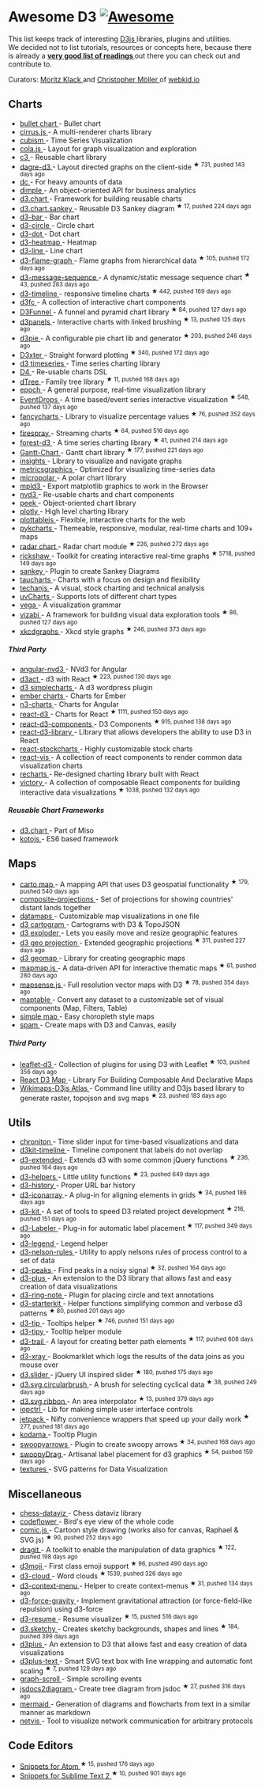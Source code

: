 <h1>
 Awesome D3
 <a href="https://github.com/sindresorhus/awesome">
  <img alt="Awesome" src="https://cdn.rawgit.com/sindresorhus/awesome/d7305f38d29fed78fa85652e3a63e154dd8e8829/media/badge.svg"/>
 </a>
</h1>
<p>
 This list keeps track of interesting
 <a href="http://d3js.org">
  D3js
 </a>
 libraries, plugins and utilities.
 <br/>
 We decided not to list tutorials, resources or concepts here, because there is already a
 <strong>
  <a href="https://github.com/mbostock/d3/wiki/Tutorials">
   very good list of readings
  </a>
 </strong>
 out there you can check out and contribute to.
</p>
<p>
 Curators:
 <a href="https://twitter.com/moklick">
  Moritz Klack
 </a>
 and
 <a href="https://twitter.com/chrtze">
  Christopher Möller
 </a>
 of
 <a href="http://www.webkid.io">
  webkid.io
 </a>
</p>
<h2>
 Charts
</h2>
<ul>
 <li>
  <a href="https://github.com/d3/d3-plugins/tree/master/bullet">
   bullet chart
  </a>
  - Bullet chart
 </li>
 <li>
  <a href="http://planet-os.github.io/cirrusjs/">
   cirrus.js
  </a>
  - A multi-renderer charts library
 </li>
 <li>
  <a href="https://square.github.io/cubism/">
   cubism
  </a>
  - Time Series Visualization
 </li>
 <li>
  <a href="http://marvl.infotech.monash.edu/webcola/">
   cola.js
  </a>
  - Layout for graph visualization and exploration
 </li>
 <li>
  <a href="http://c3js.org/">
   c3
  </a>
  - Reusable chart library
 </li>
 <li>
  <a href="https://github.com/cpettitt/dagre-d3">
   dagre-d3
  </a>
  - Layout directed graphs on the client-side
  <sup>
   &#9733 731, pushed 143 days ago
  </sup>
 </li>
 <li>
  <a href="http://dc-js.github.io/dc.js/">
   dc
  </a>
  - For heavy amounts of data
 </li>
 <li>
  <a href="http://dimplejs.org">
   dimple
  </a>
  - An object-oriented API for business analytics
 </li>
 <li>
  <a href="http://misoproject.com/d3-chart/">
   d3.chart
  </a>
  - Framework for building reusable charts
 </li>
 <li>
  <a href="https://github.com/q-m/d3.chart.sankey">
   d3.chart.sankey
  </a>
  - Reusable D3 Sankey diagram
  <sup>
   &#9733 17, pushed 224 days ago
  </sup>
 </li>
 <li>
  <a href="https://github.com/tj/d3-bar">
   d3-bar
  </a>
  - Bar chart
 </li>
 <li>
  <a href="https://github.com/tj/d3-circle">
   d3-circle
  </a>
  - Circle chart
 </li>
 <li>
  <a href="https://github.com/tj/d3-dot">
   d3-dot
  </a>
  - Dot chart
 </li>
 <li>
  <a href="https://github.com/tj/d3-heatmap">
   d3-heatmap
  </a>
  - Heatmap
 </li>
 <li>
  <a href="https://github.com/tj/d3-line">
   d3-line
  </a>
  - Line chart
 </li>
 <li>
  <a href="https://github.com/spiermar/d3-flame-graph">
   d3-flame-graph
  </a>
  - Flame graphs from hierarchical data
  <sup>
   &#9733 105, pushed 172 days ago
  </sup>
 </li>
 <li>
  <a href="https://github.com/koudelka/d3-message-sequence">
   d3-message-sequence
  </a>
  - A dynamic/static message sequence chart
  <sup>
   &#9733 43, pushed 283 days ago
  </sup>
 </li>
 <li>
  <a href="https://github.com/commodityvectors/d3-timeline">
   d3-timeline
  </a>
  - responsive timeline charts
  <sup>
   &#9733 442, pushed 169 days ago
  </sup>
 </li>
 <li>
  <a href="http://scottlogic.github.io/d3fc/">
   d3fc
  </a>
  - A collection of interactive chart components
 </li>
 <li>
  <a href="https://github.com/jakezatecky/d3-funnel">
   D3Funnel
  </a>
  - A funnel and pyramid chart library
  <sup>
   &#9733 84, pushed 127 days ago
  </sup>
 </li>
 <li>
  <a href="https://github.com/kbroman/d3panels">
   d3panels
  </a>
  - Interactive charts with linked brushing
  <sup>
   &#9733 13, pushed 125 days ago
  </sup>
 </li>
 <li>
  <a href="https://github.com/benkeen/d3pie">
   d3pie
  </a>
  - A configurable pie chart lib and generator
  <sup>
   &#9733 203, pushed 246 days ago
  </sup>
 </li>
 <li>
  <a href="https://github.com/NathanEpstein/D3xter">
   D3xter
  </a>
  - Straight forward plotting
  <sup>
   &#9733 340, pushed 172 days ago
  </sup>
 </li>
 <li>
  <a href="http://mcaule.github.io/d3-timeseries/">
   d3 timeseries
  </a>
  - Time series charting library
 </li>
 <li>
  <a href="http://visible.io/">
   D4
  </a>
  - Re-usable charts DSL
 </li>
 <li>
  <a href="https://github.com/ErikGartner/dTree">
   dTree
  </a>
  - Family tree library
  <sup>
   &#9733 11, pushed 168 days ago
  </sup>
 </li>
 <li>
  <a href="http://epochjs.github.io/epoch/">
   epoch
  </a>
  - A general purpose, real-time visualization library
 </li>
 <li>
  <a href="https://github.com/marmelab/EventDrops">
   EventDrops
  </a>
  - A time based/event series interactive visualization
  <sup>
   &#9733 548, pushed 137 days ago
  </sup>
 </li>
 <li>
  <a href="https://github.com/ahoiin/Fancycharts.js">
   fancycharts
  </a>
  - Library to visualize percentage values
  <sup>
   &#9733 76, pushed 352 days ago
  </sup>
 </li>
 <li>
  <a href="https://github.com/boundary/firespray">
   firespray
  </a>
  - Streaming charts
  <sup>
   &#9733 64, pushed 516 days ago
  </sup>
 </li>
 <li>
  <a href="https://github.com/robinfhu/forest-d3">
   forest-d3
  </a>
  - A time series charting library
  <sup>
   &#9733 41, pushed 214 days ago
  </sup>
 </li>
 <li>
  <a href="https://github.com/dk8996/Gantt-Chart">
   Gantt-Chart
  </a>
  - Gantt chart library
  <sup>
   &#9733 177, pushed 221 days ago
  </sup>
 </li>
 <li>
  <a href="https://github.com/ignacioola/insights">
   insights
  </a>
  -  Library to visualize and navigate graphs
 </li>
 <li>
  <a href="http://metricsgraphicsjs.org/">
   metricsgraphics
  </a>
  - Optimized for visualizing time-series data
 </li>
 <li>
  <a href="http://micropolar.org/">
   micropolar
  </a>
  - A polar chart library
 </li>
 <li>
  <a href="http://mpld3.github.io/">
   mpld3
  </a>
  - Export matplotlib graphics to work in the Browser
 </li>
 <li>
  <a href="http://nvd3.org/">
   nvd3
  </a>
  - Re-usable charts and chart components
 </li>
 <li>
  <a href="http://mtmacdonald.github.io/peek">
   peek
  </a>
  - Object-oriented chart library
 </li>
 <li>
  <a href="https://github.com/plotly/plotly.js/">
   plotly
  </a>
  - High level charting library
 </li>
 <li>
  <a href="http://plottablejs.org/">
   plottablejs
  </a>
  - Flexible, interactive charts for the web
 </li>
 <li>
  <a href="http://pykcharts.com/">
   pykcharts
  </a>
  - Themeable, responsive, modular, real-time charts and 109+ maps
 </li>
 <li>
  <a href="https://github.com/alangrafu/radar-chart-d3">
   radar chart
  </a>
  - Radar chart module
  <sup>
   &#9733 226, pushed 272 days ago
  </sup>
 </li>
 <li>
  <a href="https://github.com/shutterstock/rickshaw">
   rickshaw
  </a>
  - Toolkit for creating interactive real-time graphs
  <sup>
   &#9733 5718, pushed 149 days ago
  </sup>
 </li>
 <li>
  <a href="https://github.com/d3/d3-plugins/tree/master/sankey">
   sankey
  </a>
  - Plugin to create Sankey Diagrams
 </li>
 <li>
  <a href="https://www.taucharts.com/">
   taucharts
  </a>
  - Charts with a focus on design and flexibility
 </li>
 <li>
  <a href="http://techanjs.org/">
   techanjs
  </a>
  - A visual, stock charting and technical analysis
 </li>
 <li>
  <a href="http://imaginea.github.io/uvCharts/index.html">
   uvCharts
  </a>
  - Supports lots of different chart types
 </li>
 <li>
  <a href="http://trifacta.github.io/vega/">
   vega
  </a>
  - A visualization grammar
 </li>
 <li>
  <a href="https://github.com/Gapminder/vizabi">
   vizabi
  </a>
  - A framework for building visual data exploration tools
  <sup>
   &#9733 86, pushed 127 days ago
  </sup>
 </li>
 <li>
  <a href="https://github.com/imkevinxu/xkcdgraphs">
   xkcdgraphs
  </a>
  - Xkcd style graphs
  <sup>
   &#9733 246, pushed 373 days ago
  </sup>
 </li>
</ul>
<h5>
 Third Party
</h5>
<ul>
 <li>
  <a href="http://krispo.github.io/angular-nvd3">
   angular-nvd3
  </a>
  - NVd3 for Angular
 </li>
 <li>
  <a href="https://github.com/AnSavvides/d3act">
   d3act
  </a>
  - d3 with React
  <sup>
   &#9733 223, pushed 130 days ago
  </sup>
 </li>
 <li>
  <a href="https://wordpress.org/plugins/d3-simplecharts/">
   d3 simplecharts
  </a>
  - A d3 wordpress plugin
 </li>
 <li>
  <a href="http://addepar.github.io/#/ember-charts/overview">
   ember charts
  </a>
  - Charts for Ember
 </li>
 <li>
  <a href="http://n3-charts.github.io/line-chart/#/">
   n3-charts
  </a>
  - Charts for Angular
 </li>
 <li>
  <a href="https://github.com/esbullington/react-d3">
   react-d3
  </a>
  - Charts for React
  <sup>
   &#9733 1111, pushed 150 days ago
  </sup>
 </li>
 <li>
  <a href="https://github.com/codesuki/react-d3-components">
   react-d3-components
  </a>
  - D3 Components
  <sup>
   &#9733 915, pushed 138 days ago
  </sup>
 </li>
 <li>
  <a href="http://react-d3-library.github.io/">
   react-d3-library
  </a>
  - Library that allows developers the ability to use D3 in React
 </li>
 <li>
  <a href="http://rrag.github.io/react-stockcharts">
   react-stockcharts
  </a>
  - Highly customizable stock charts
 </li>
 <li>
  <a href="https://github.com/uber-common/react-vis">
   react-vis
  </a>
  - A collection of react components to render common data visualization charts
 </li>
 <li>
  <a href="http://recharts.org/">
   recharts
  </a>
  - Re-designed charting library built with React
 </li>
 <li>
  <a href="https://github.com/FormidableLabs/victory">
   victory
  </a>
  - A collection of composable React components for building interactive data visualizations
  <sup>
   &#9733 1038, pushed 132 days ago
  </sup>
 </li>
</ul>
<h5>
 Reusable Chart Frameworks
</h5>
<ul>
 <li>
  <a href="http://misoproject.com/d3-chart/">
   d3.chart
  </a>
  - Part of Miso
 </li>
 <li>
  <a href="http://kotojs.org/">
   kotojs
  </a>
  - ES6 based framework
 </li>
</ul>
<h2>
 Maps
</h2>
<ul>
 <li>
  <a href="https://github.com/emeeks/d3-carto-map">
   carto map
  </a>
  - A mapping API that uses D3 geospatial functionality
  <sup>
   &#9733 179, pushed 540 days ago
  </sup>
 </li>
 <li>
  <a href="http://rveciana.github.io/d3-composite-projections/">
   composite-projections
  </a>
  - Set of projections for showing countries' distant lands together
 </li>
 <li>
  <a href="http://datamaps.github.io/">
   datamaps
  </a>
  - Customizable map visualizations in one file
 </li>
 <li>
  <a href="http://prag.ma/code/d3-cartogram/">
   d3 cartogram
  </a>
  - Cartograms with D3 & TopoJSON
 </li>
 <li>
  <a href="http://bsouthga.github.io/d3-exploder/">
   d3 exploder
  </a>
  - Lets you easily move and resize geographic features
 </li>
 <li>
  <a href="https://github.com/d3/d3-geo-projection">
   d3 geo projection
  </a>
  - Extended geographic projections
  <sup>
   &#9733 311, pushed 227 days ago
  </sup>
 </li>
 <li>
  <a href="http://d3-geomap.github.io/">
   d3 geomap
  </a>
  - Library for creating geographic maps
 </li>
 <li>
  <a href="https://github.com/floledermann/mapmap.js">
   mapmap.js
  </a>
  - A data-driven API for interactive thematic maps
  <sup>
   &#9733 61, pushed 280 days ago
  </sup>
 </li>
 <li>
  <a href="https://github.com/mapsense/mapsense.js">
   mapsense.js
  </a>
  - Full resolution vector maps with D3
  <sup>
   &#9733 78, pushed 354 days ago
  </sup>
 </li>
 <li>
  <a href="https://github.com/Packet-Clearing-House/maptable">
   maptable
  </a>
  - Convert any dataset to a customizable set of visual components (Map, Filters, Table)
 </li>
 <li>
  <a href="http://code.minnpost.com/simple-map-d3/">
   simple map
  </a>
  - Easy choropleth style maps
 </li>
 <li>
  <a href="https://github.com/newsappsio/spam">
   spam
  </a>
  - Create maps with D3 and Canvas, easily
 </li>
</ul>
<h5>
 Third Party
</h5>
<ul>
 <li>
  <a href="https://github.com/Asymmetrik/leaflet-d3">
   leaflet-d3
  </a>
  - Collection of plugins for using D3 with Leaflet
  <sup>
   &#9733 103, pushed 356 days ago
  </sup>
 </li>
 <li>
  <a href="http://map.reactd3.org/">
   React D3 Map
  </a>
  - Library For Building Composable And Declarative Maps
 </li>
 <li>
  <a href="https://github.com/WikimapsAtlas/make-modules">
   Wikimaps-D3js Atlas
  </a>
  - Command line utility and D3js based library to generate raster, topojson and svg maps
  <sup>
   &#9733 23, pushed 183 days ago
  </sup>
 </li>
</ul>
<h2>
 Utils
</h2>
<ul>
 <li>
  <a href="https://github.com/tmcw/chroniton">
   chroniton
  </a>
  - Time slider input for time-based visualizations and data
 </li>
 <li>
  <a href="http://kristw.github.io/d3kit-timeline/">
   d3kit-timeline
  </a>
  - Timeline component that labels do not overlap
 </li>
 <li>
  <a href="https://github.com/wbkd/d3-extended">
   d3-extended
  </a>
  - Extends d3 with some common jQuery functions
  <sup>
   &#9733 236, pushed 164 days ago
  </sup>
 </li>
 <li>
  <a href="https://github.com/bahmutov/d3-helpers">
   d3-helpers
  </a>
  - Little utility functions
  <sup>
   &#9733 23, pushed 649 days ago
  </sup>
 </li>
 <li>
  <a href="https://github.com/vijithassar/d3-history">
   d3-history
  </a>
  - Proper URL bar history
 </li>
 <li>
  <a href="https://github.com/tomgp/d3-iconarray">
   d3-iconarray
  </a>
  - A plug-in for aligning elements in grids
  <sup>
   &#9733 34, pushed 186 days ago
  </sup>
 </li>
 <li>
  <a href="https://github.com/twitter/d3kit">
   d3-kit
  </a>
  - A set of tools to speed D3 related project development
  <sup>
   &#9733 216, pushed 151 days ago
  </sup>
 </li>
 <li>
  <a href="https://github.com/tinker10/D3-Labeler">
   d3-Labeler
  </a>
  - Plug-in for automatic label placement
  <sup>
   &#9733 117, pushed 349 days ago
  </sup>
 </li>
 <li>
  <a href="http://d3-legend.susielu.com/">
   d3-legend
  </a>
  - Legend helper
 </li>
 <li>
  <a href="https://github.com/kiernanmcgowan/d3-nelson-rules">
   d3-nelson-rules
  </a>
  - Utility to apply nelsons rules of process control to a set of data
 </li>
 <li>
  <a href="https://github.com/efekarakus/d3-peaks">
   d3-peaks
  </a>
  - Find peaks in a noisy signal
  <sup>
   &#9733 32, pushed 164 days ago
  </sup>
 </li>
 <li>
  <a href="http://d3plus.org/">
   d3-plus
  </a>
  - An extension to the D3 library that allows fast and easy creation of data visualizations
 </li>
 <li>
  <a href="https://github.com/armollica/d3-ring-note">
   d3-ring-note
  </a>
  - Plugin for placing circle and text annotations
 </li>
 <li>
  <a href="https://github.com/1wheel/d3-starterkit">
   d3-starterkit
  </a>
  - Helper functions simplifying common and verbose d3 patterns
  <sup>
   &#9733 80, pushed 201 days ago
  </sup>
 </li>
 <li>
  <a href="https://github.com/Caged/d3-tip">
   d3-tip
  </a>
  - Tooltips helper
  <sup>
   &#9733 746, pushed 151 days ago
  </sup>
 </li>
 <li>
  <a href="https://github.com/tj/d3-tipy">
   d3-tipy
  </a>
  - Tooltip helper module
 </li>
 <li>
  <a href="https://github.com/bmschmidt/D3-trail">
   d3-trail
  </a>
  - A layout for creating better path elements
  <sup>
   &#9733 117, pushed 608 days ago
  </sup>
 </li>
 <li>
  <a href="http://www.vijithassar.com/d3-xray">
   d3-xray
  </a>
  - Bookmarklet which logs the results of the data joins as you mouse over
 </li>
 <li>
  <a href="https://github.com/MasterMaps/d3-slider">
   d3.slider
  </a>
  - jQuery UI inspired slider
  <sup>
   &#9733 180, pushed 175 days ago
  </sup>
 </li>
 <li>
  <a href="https://github.com/emeeks/d3.svg.circularbrush">
   d3.svg.circularbrush
  </a>
  - A brush for selecting cyclical data
  <sup>
   &#9733 38, pushed 249 days ago
  </sup>
 </li>
 <li>
  <a href="https://github.com/emeeks/d3.svg.ribbon">
   d3.svg.ribbon
  </a>
  - An area interpolator
  <sup>
   &#9733 13, pushed 379 days ago
  </sup>
 </li>
 <li>
  <a href="http://iop.io/iopctrl">
   iopctrl
  </a>
  - Lib for making simple user interface controls
 </li>
 <li>
  <a href="https://github.com/gka/d3-jetpack">
   jetpack
  </a>
  - Nifty convenience wrappers that speed up your daily work
  <sup>
   &#9733 277, pushed 181 days ago
  </sup>
 </li>
 <li>
  <a href="http://darkmarmot.github.io/kodama/">
   kodama
  </a>
  - Tooltip Plugin
 </li>
 <li>
  <a href="https://github.com/bizweekgraphics/swoopyarrows">
   swoopyarrows
  </a>
  - Plugin to create swoopy arrows
  <sup>
   &#9733 34, pushed 168 days ago
  </sup>
 </li>
 <li>
  <a href="https://github.com/1wheel/swoopy-drag">
   swoopyDrag
  </a>
  - Artisanal label placement for d3 graphics
  <sup>
   &#9733 54, pushed 159 days ago
  </sup>
 </li>
 <li>
  <a href="http://riccardoscalco.github.io/textures/">
   textures
  </a>
  - SVG patterns for Data Visualization
 </li>
</ul>
<h2>
 Miscellaneous
</h2>
<ul>
 <li>
  <a href="http://ebemunk.github.io/chess-dataviz/">
   chess-dataviz
  </a>
  - Chess dataviz library
 </li>
 <li>
  <a href="http://www.redotheweb.com/CodeFlower/">
   codeflower
  </a>
  - Bird's eye view of the whole code
 </li>
 <li>
  <a href="https://github.com/balint42/comic.js">
   comic.js
  </a>
  - Cartoon style drawing (works also for canvas, Raphael & SVG.js)
  <sup>
   &#9733 90, pushed 252 days ago
  </sup>
 </li>
 <li>
  <a href="https://github.com/romsson/dragit">
   dragit
  </a>
  - A toolkit to enable the manipulation of data graphics
  <sup>
   &#9733 122, pushed 198 days ago
  </sup>
 </li>
 <li>
  <a href="https://github.com/mathisonian/d3moji">
   d3moji
  </a>
  - First class emoji support
  <sup>
   &#9733 96, pushed 490 days ago
  </sup>
 </li>
 <li>
  <a href="https://github.com/jasondavies/d3-cloud">
   d3-cloud
  </a>
  - Word clouds
  <sup>
   &#9733 1539, pushed 326 days ago
  </sup>
 </li>
 <li>
  <a href="https://github.com/patorjk/d3-context-menu">
   d3-context-menu
  </a>
  - Helper to create context-menus
  <sup>
   &#9733 31, pushed 134 days ago
  </sup>
 </li>
 <li>
  <a href="https://github.com/sohamkamani/d3-force-gravity">
   d3-force-gravity
  </a>
  - Implement gravitational attraction (or force-field-like repulsion) using d3-force
 </li>
 <li>
  <a href="https://github.com/glena/d3-resume">
   d3-resume
  </a>
  - Resume visualizer
  <sup>
   &#9733 15, pushed 516 days ago
  </sup>
 </li>
 <li>
  <a href="https://github.com/sebastian-meier/d3.sketchy">
   d3.sketchy
  </a>
  - Creates sketchy backgrounds, shapes and lines
  <sup>
   &#9733 184, pushed 399 days ago
  </sup>
 </li>
 <li>
  <a href="http://d3plus.org/">
   d3plus
  </a>
  - An extension to D3 that allows fast and easy creation of data visualizations
 </li>
 <li>
  <a href="https://github.com/d3plus/d3plus-text">
   d3plus-text
  </a>
  - Smart SVG text box with line wrapping and automatic font scaling
  <sup>
   &#9733 7, pushed 129 days ago
  </sup>
 </li>
 <li>
  <a href="http://1wheel.github.io/graph-scroll/">
   graph-scroll
  </a>
  - Simple scrolling events
 </li>
 <li>
  <a href="https://github.com/amcmillan01/jsdoc2diagram">
   jsdocs2diagram
  </a>
  - Create tree diagram from jsdoc
  <sup>
   &#9733 27, pushed 316 days ago
  </sup>
 </li>
 <li>
  <a href="http://knsv.github.io/mermaid/">
   mermaid
  </a>
  - Generation of diagrams and flowcharts from text in a similar manner as markdown
 </li>
 <li>
  <a href="https://github.com/dborzov/netvis">
   netvis
  </a>
  - Tool to visualize network communication for arbitrary protocols
 </li>
</ul>
<h2>
 Code Editors
</h2>
<ul>
 <li>
  <a href="https://github.com/martgnz/d3-snippets">
   Snippets for Atom
  </a>
  <sup>
   &#9733 15, pushed 176 days ago
  </sup>
 </li>
 <li>
  <a href="https://github.com/fabriciotav/d3-snippets-for-sublime-text-2">
   Snippets for Sublime Text 2
  </a>
  <sup>
   &#9733 10, pushed 901 days ago
  </sup>
 </li>
</ul>

